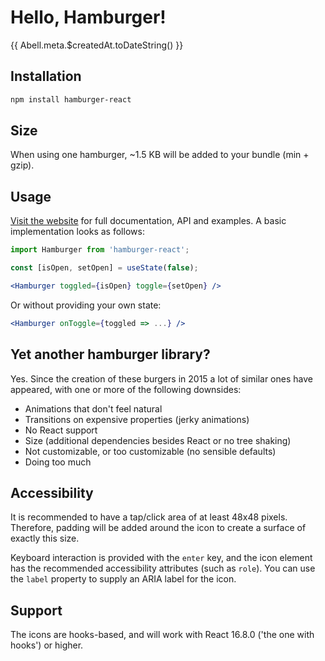 # Hello, Hamburger!

{{ Abell.meta.$createdAt.toDateString() }}

## Installation

```sh
npm install hamburger-react
```

## Size

When using one hamburger, ~1.5 KB will be added to your bundle (min + gzip).

## Usage

[Visit the website](https://hamburger-react.netlify.app) for full documentation, API and examples. A basic implementation looks as follows:

```js
import Hamburger from 'hamburger-react';
```

```js
const [isOpen, setOpen] = useState(false);
```

```jsx
<Hamburger toggled={isOpen} toggle={setOpen} />
```

Or without providing your own state:

```jsx
<Hamburger onToggle={toggled => ...} />
```

## Yet another hamburger library?

Yes. Since the creation of these burgers in 2015 a lot of similar ones have appeared, with one or more of the following downsides:

- Animations that don't feel natural
- Transitions on expensive properties (jerky animations)
- No React support
- Size (additional dependencies besides React or no tree shaking)
- Not customizable, or too customizable (no sensible defaults)
- Doing too much

## Accessibility

It is recommended to have a tap/click area of at least 48x48 pixels. Therefore, padding will be added around the icon to create a surface of exactly this size.

Keyboard interaction is provided with the `enter` key, and the icon element has the recommended accessibility attributes (such as `role`). You can use the `label` property to supply an ARIA label for the icon.

## Support

The icons are hooks-based, and will work with React 16.8.0 ('the one with hooks') or higher.
